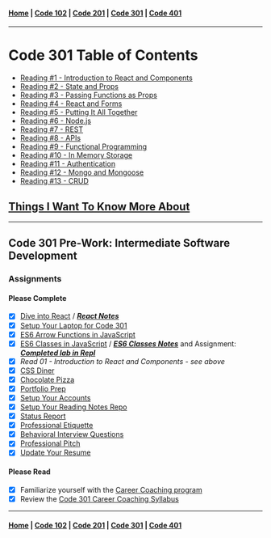 #### [Home](README.md) | [Code 102](102main.md) | [Code 201](201main.md) | [Code 301](301main.md) | [Code 401](401main.md)
***
# Code 301 Table of Contents

  - [Reading #1 - Introduction to React and Components](301/301_1.md)
  - [Reading #2 - State and Props](301/301_2.md)
  - [Reading #3 - Passing Functions as Props](301/301_3.md)
  - [Reading #4 - React and Forms](301/301_4.md)
  - [Reading #5 - Putting It All Together](301/301_5.md)
  - [Reading #6 - Node.js](301/301_6.md)
  - [Reading #7 - REST](301/301_7.md)
  - [Reading #8 - APIs](301/301_8.md)
  - [Reading #9 - Functional Programming](301/301_9.md)
  - [Reading #10 - In Memory Storage](301/301_10.md)
  - [Reading #11 - Authentication](301/301_11.md)
  - [Reading #12 - Mongo and Mongoose](301/301_12.md)
  - [Reading #13 - CRUD](301/301_13.md)

## [Things I Want To Know More About](301/things.md)
***
## Code 301 Pre-Work: Intermediate Software Development
### Assignments
#### Please Complete
- [X] [Dive into React](https://codefellows.github.io/code-301-guide/curriculum/prework/react) / ***[React Notes](301/react.md)***
- [X] [Setup Your Laptop for Code 301](https://codefellows.github.io/setup-guide/code-301) 
- [X] [ES6 Arrow Functions in JavaScript](https://codefellows.github.io/code-301-guide/curriculum/prework/arrow-functions)
- [X] [ES6 Classes in JavaScript](https://codefellows.github.io/code-301-guide/curriculum/prework/classes) / ***[ES6 Classes Notes](301/es6-classes.md)*** and Assignment: ***[Completed lab in Repl](https://replit.com/@stefr/ES6-Classes#vehicles-with-classes.js)***
- [X] *Read 01 - Introduction to React and Components - see above*
- [X] [CSS Diner](https://codefellows.github.io/code-301-guide/curriculum/prework/css_diner.html)
- [X] [Chocolate Pizza](https://codefellows.github.io/code-301-guide/curriculum/prework/chocolate_pizza)
- [X] [Portfolio Prep](https://codefellows.github.io/code-301-guide/curriculum/prework/portfolio_prep)
- [X] [Setup Your Accounts](https://codefellows.github.io/common_curriculum/prep_work/Setup_Your_Accounts)
- [X] [Setup Your Reading Notes Repo](https://codefellows.github.io/common_curriculum/prep_work/Setup_Readings)
- [X] [Status Report](https://codefellows.github.io/common_curriculum/career_coaching/301/status-report)
- [X] [Professional Etiquette](https://codefellows.github.io/common_curriculum/career_coaching/301/professional-etiquette)
- [X] [Behavioral Interview Questions](https://codefellows.github.io/common_curriculum/career_coaching/301/behavioral-questions)
- [X] [Professional Pitch](https://codefellows.github.io/common_curriculum/career_coaching/301/professional-pitch-draft)
- [X] [Update Your Resume](https://codefellows.github.io/common_curriculum/career_coaching/301/update-your-resume)

#### Please Read
- [X] Familiarize yourself with the [Career Coaching program](https://codefellows.github.io/common_curriculum/career_coaching)
- [X] Review the [Code 301 Career Coaching Syllabus](https://codefellows.github.io/common_curriculum/career_coaching/301/301-career-coaching-syllabus)

***
#### [Home](README.md) | [Code 102](102main.md) | [Code 201](201main.md) | [Code 301](301main.md) | [Code 401](401main.md)